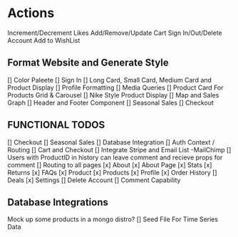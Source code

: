 # Actions 
  Increment/Decrement Likes
  Add/Remove/Update Cart
  Sign In/Out/Delete Account
  Add to WishList



## Format Website and Generate Style
  [] Color Paleete
  [] Sign In
  [] Long Card, Small Card, Medium Card and Product Display 
  [] Profile Formatting
  [] Media Queries
  [] Product Card For Products Grid & Carousel
  [] Nike Style Product Display
  [] Map and Sales Graph
  [] Header and Footer Component 
  [] Seasonal Sales
  [] Checkout

## FUNCTIONAL TODOS
  [] Checkout
  [] Seasonal Sales
  [] Database Integration
  [] Auth Context / Routing
  [] Cart and Checkout 
  [] Integrate Stripe and Email List -MailChimp
  [] Users with ProductID in history can leave comment and recieve props for comment
  [] Routing to all pages
    [x] About
      [x] About Page
      [x] Stats
      [x] Returns
      [x] FAQs
    [x] Product
    [x] Products
    [x] Profile
      [x] Order History
      [] Deals
      [x] Settings
        [] Delete Account
  [] Comment Capability
  
## Database Integrations
  Mock up some products in a mongo distro?
  [] Seed File For Time Series Data